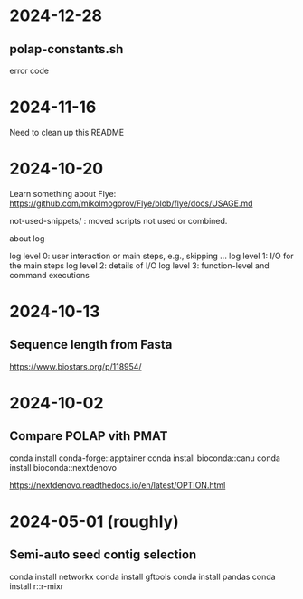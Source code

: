 # 2024-12-28

## polap-constants.sh

error code

# 2024-11-16

Need to clean up this README

# 2024-10-20

Learn something about Flye:
https://github.com/mikolmogorov/Flye/blob/flye/docs/USAGE.md

not-used-snippets/ : moved scripts not used or combined.

about log

log level 0: user interaction or main steps, e.g., skipping ...
log level 1: I/O for the main steps
log level 2: details of I/O
log level 3: function-level and command executions

# 2024-10-13

## Sequence length from Fasta

https://www.biostars.org/p/118954/

# 2024-10-02

## Compare POLAP vith PMAT

conda install conda-forge::apptainer
conda install bioconda::canu
conda install bioconda::nextdenovo

https://nextdenovo.readthedocs.io/en/latest/OPTION.html

# 2024-05-01 (roughly)

## Semi-auto seed contig selection

conda install networkx
conda install gftools
conda install pandas
conda install r::r-mixr

